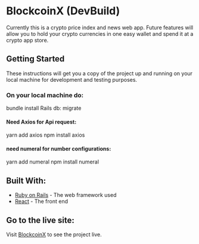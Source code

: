 
# BlockcoinX (DevBuild)

Currently this is a crypto price index and news web app. Future features will allow you 
to hold your crypto currencies in one easy wallet and spend it at a crypto app store.
## Getting Started

These instructions will get you a copy of the project up and running on your local machine for development and testing purposes.


### On your local machine do:

bundle install
Rails db: migrate

#### Need Axios for Api request:
yarn add axios
npm install axios

#### need numeral for number configurations:
yarn add numeral
npm install numeral


## Built With:

* [Ruby on Rails](https://rubyonrails.org) - The web framework used
* [React](https://reactjs.org) - The front end

## Go to the live site:

Visit [BlockcoinX](http://www.blockcoinx.com) to see the project live.
